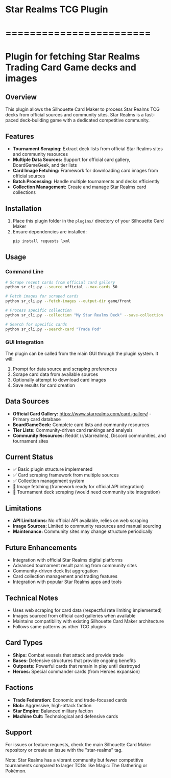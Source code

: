 # Star Realms TCG Plugin
# ========================
# Plugin for fetching Star Realms Trading Card Game decks and images

## Overview
This plugin allows the Silhouette Card Maker to process Star Realms TCG decks from official sources and community sites. Star Realms is a fast-paced deck-building game with a dedicated competitive community.

## Features
- **Tournament Scraping:** Extract deck lists from official Star Realms sites and community resources
- **Multiple Data Sources:** Support for official card gallery, BoardGameGeek, and tier lists
- **Card Image Fetching:** Framework for downloading card images from official sources
- **Batch Processing:** Handle multiple tournaments and decks efficiently
- **Collection Management:** Create and manage Star Realms card collections

## Installation
1. Place this plugin folder in the `plugins/` directory of your Silhouette Card Maker
2. Ensure dependencies are installed:
   ```bash
   pip install requests lxml
   ```

## Usage

### Command Line
```bash
# Scrape recent cards from official card gallery
python sr_cli.py --source official --max-cards 50

# Fetch images for scraped cards
python sr_cli.py --fetch-images --output-dir game/front

# Process specific collection
python sr_cli.py --collection "My Star Realms Deck" --save-collection

# Search for specific cards
python sr_cli.py --search-card "Trade Pod"
```

### GUI Integration
The plugin can be called from the main GUI through the plugin system. It will:
1. Prompt for data source and scraping preferences
2. Scrape card data from available sources
3. Optionally attempt to download card images
4. Save results for card creation

## Data Sources
- **Official Card Gallery:** https://www.starrealms.com/card-gallery/ - Primary card database
- **BoardGameGeek:** Complete card lists and community resources
- **Tier Lists:** Community-driven card rankings and analysis
- **Community Resources:** Reddit (r/starrealms), Discord communities, and tournament sites

## Current Status
- ✅ Basic plugin structure implemented
- ✅ Card scraping framework from multiple sources
- ✅ Collection management system
- 🔄 Image fetching (framework ready for official API integration)
- 🔄 Tournament deck scraping (would need community site integration)

## Limitations
- **API Limitations:** No official API available, relies on web scraping
- **Image Sources:** Limited to community resources and manual sourcing
- **Maintenance:** Community sites may change structure periodically

## Future Enhancements
- Integration with official Star Realms digital platforms
- Advanced tournament result parsing from community sites
- Community-driven deck list aggregation
- Card collection management and trading features
- Integration with popular Star Realms apps and tools

## Technical Notes
- Uses web scraping for card data (respectful rate limiting implemented)
- Images sourced from official card galleries when available
- Maintains compatibility with existing Silhouette Card Maker architecture
- Follows same patterns as other TCG plugins

## Card Types
- **Ships:** Combat vessels that attack and provide trade
- **Bases:** Defensive structures that provide ongoing benefits
- **Outposts:** Powerful cards that remain in play until destroyed
- **Heroes:** Special commander cards (from Heroes expansion)

## Factions
- **Trade Federation:** Economic and trade-focused cards
- **Blob:** Aggressive, high-attack faction
- **Star Empire:** Balanced military faction
- **Machine Cult:** Technological and defensive cards

## Support
For issues or feature requests, check the main Silhouette Card Maker repository or create an issue with the "star-realms" tag.

Note: Star Realms has a vibrant community but fewer competitive tournaments compared to larger TCGs like Magic: The Gathering or Pokémon.
